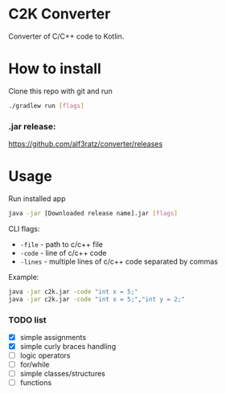 # C2K Converter
Converter of C/C++ code to Kotlin.

# How to install
Clone this repo with git and run
```bash
./gradlew run [flags]
```

### .jar release:
https://github.com/alf3ratz/converter/releases

# Usage
Run installed app
```bash
java -jar [Downloaded release name].jar [flags]
```

CLI flags:
- `-file` - path to c/c++ file
- `-code` - line of c/c++ code
- `-lines` - multiple lines of c/c++ code separated by commas

Example:
```bash
java -jar c2k.jar -code "int x = 5;"  
java -jar c2k.jar -code "int x = 5;","int y = 2;"
```

### TODO list
- [x] simple assignments
- [x] simple curly braces handling
- [ ] logic operators
- [ ] for/while
- [ ] simple classes/structures
- [ ] functions